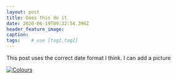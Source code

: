 ```yaml
---
layout: post
title: Does this do it
date: 2020-06-19T09:32:54.396Z
header_feature_image:
caption:
tags:    # use [tag1,tag2]
---
```

This post uses the correct date format I think. I can add a picture

[![Colours](../uploads/IMG_2791.jpg)](../uploads/IMG_2791.jpg)
